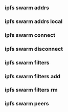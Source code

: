 ### ipfs swarm addrs
### ipfs swarm addrs local
### ipfs swarm connect
### ipfs swarm disconnect
### ipfs swarm filters
### ipfs swarm filters add
### ipfs swarm filters rm
### ipfs swarm peers